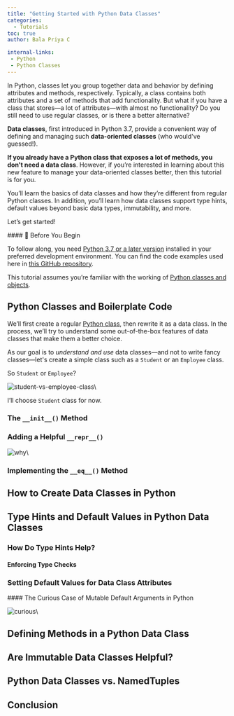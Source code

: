 ```yaml
---
title: "Getting Started with Python Data Classes"
categories:
  - Tutorials
toc: true
author: Bala Priya C

internal-links:
 - Python
 - Python Classes
---
```


In Python, classes let you group together data and behavior by defining attributes and methods, respectively. Typically, a class contains both attributes and a set of methods that add functionality. But what if you have a class that stores—a lot of attributes—with almost no functionality? Do you still need to use regular classes, or is there a better alternative? 

**Data classes**, first introduced in Python 3.7, provide a convenient way of defining and managing such **data-oriented classes** (who would've guessed!).

**If you already have a Python class that exposes a lot of methods, you don't need a data class**. However, if you’re interested in learning about this new feature to manage your data-oriented classes better, then this tutorial is for you.

You’ll learn the basics of data classes and how they’re different from regular Python classes. In addition, you’ll learn how data classes support type hints, default values beyond basic data types, immutability, and more.

Let’s get started!

<div class="notice--big--primary">
#### 📑 Before You Begin

To follow along, you need [Python 3.7 or a later version](https://www.python.org/downloads/) installed in your preferred development environment. You can find the code examples used here in [this GitHub repository](https://github.com/balapriyac/dataclasses-tutorial).
  
This tutorial assumes you’re familiar with the working of [Python classes and objects](https://earthly.dev/blog/how-cls-obj-work-python/).
  
</div>

## Python Classes and Boilerplate Code

We’ll first create a regular [Python class](https://earthly.dev/blog/how-cls-obj-work-python/), then rewrite it as a data class. In the process, we’ll try to understand some out-of-the-box features of data classes that make them a better choice.

As our goal is to *understand and use* data classes—and not to write fancy classes—let's create a simple class such as a `Student` or an `Employee` class.

So `Student` or `Employee`? 

![student-vs-employee-class]({{site.images}}{{page.slug}}/5.png)\

I’ll choose `Student` class for now.

### The `__init__()` Method

### Adding a Helpful `__repr__()`

![why]({{site.images}}{{page.slug}}/1.png)\

### Implementing the `__eq__()` Method

## How to Create Data Classes in Python

## Type Hints and Default Values in Python Data Classes

### How Do Type Hints Help? 

#### Enforcing Type Checks

### Setting Default Values for Data Class Attributes

<div class="notice--big--primary">
#### The Curious Case of Mutable Default Arguments in Python
  
  ![curious]({{site.images}}{{page.slug}}/3.png)\
  
</div>


## Defining Methods in a Python Data Class

## Are Immutable Data Classes Helpful?

## Python Data Classes vs. NamedTuples

## Conclusion













